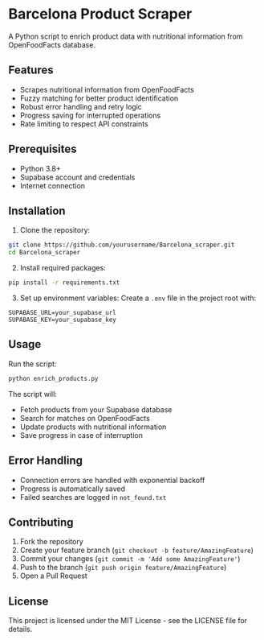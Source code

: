 # Barcelona Product Scraper

A Python script to enrich product data with nutritional information from OpenFoodFacts database.

## Features

- Scrapes nutritional information from OpenFoodFacts
- Fuzzy matching for better product identification
- Robust error handling and retry logic
- Progress saving for interrupted operations
- Rate limiting to respect API constraints

## Prerequisites

- Python 3.8+
- Supabase account and credentials
- Internet connection

## Installation

1. Clone the repository:
```bash
git clone https://github.com/yourusername/Barcelona_scraper.git
cd Barcelona_scraper
```

2. Install required packages:
```bash
pip install -r requirements.txt
```

3. Set up environment variables:
Create a `.env` file in the project root with:
```
SUPABASE_URL=your_supabase_url
SUPABASE_KEY=your_supabase_key
```

## Usage

Run the script:
```bash
python enrich_products.py
```

The script will:
- Fetch products from your Supabase database
- Search for matches on OpenFoodFacts
- Update products with nutritional information
- Save progress in case of interruption

## Error Handling

- Connection errors are handled with exponential backoff
- Progress is automatically saved
- Failed searches are logged in `not_found.txt`

## Contributing

1. Fork the repository
2. Create your feature branch (`git checkout -b feature/AmazingFeature`)
3. Commit your changes (`git commit -m 'Add some AmazingFeature'`)
4. Push to the branch (`git push origin feature/AmazingFeature`)
5. Open a Pull Request

## License

This project is licensed under the MIT License - see the LICENSE file for details. 